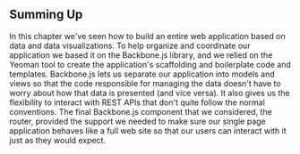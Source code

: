 ## Summing Up

In this chapter we've seen how to build an entire web application based on data and data visualizations. To help organize and coordinate our application we based it on the Backbone.js library, and we relied on the Yeoman tool to create the application's scaffolding and boilerplate code and templates. Backbone.js lets us separate our application into models and views so that the code responsible for managing the data doesn't have to worry about how that data is presented (and vice versa). It also gives us the flexibility to interact with <span class="smcp">REST</span> <span class="smcp">API</span>s that don't quite follow the normal conventions. The final Backbone.js component that we considered, the router, provided the support we needed to make sure our single page application behaves like a full web site so that our users can interact with it just as they would expect.